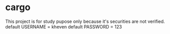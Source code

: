 # cargo
This project is for study pupose only because it's securities are not verified.
default USERNAME = kheven
default PASSWORD = 123
